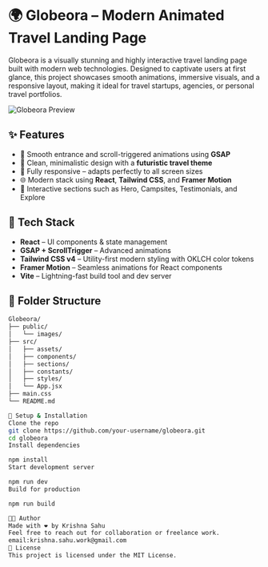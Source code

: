 # 🌍 Globeora – Modern Animated Travel Landing Page

Globeora is a visually stunning and highly interactive travel landing page built with modern web technologies. Designed to captivate users at first glance, this project showcases smooth animations, immersive visuals, and a responsive layout, making it ideal for travel startups, agencies, or personal travel portfolios.

![Globeora Preview](/images/travel-website.png) 

## ✨ Features

- 🎥 Smooth entrance and scroll-triggered animations using **GSAP**
- 🎨 Clean, minimalistic design with a **futuristic travel theme**
- 📱 Fully responsive – adapts perfectly to all screen sizes
- 🌐 Modern stack using **React**, **Tailwind CSS**, and **Framer Motion**
- 🧭 Interactive sections such as Hero, Campsites, Testimonials, and Explore

## 🚀 Tech Stack

- **React** – UI components & state management
- **GSAP + ScrollTrigger** – Advanced animations
- **Tailwind CSS v4** – Utility-first modern styling with OKLCH color tokens
- **Framer Motion** – Seamless animations for React components
- **Vite** – Lightning-fast build tool and dev server

## 📂 Folder Structure

```bash
Globeora/
├── public/
│   └── images/
├── src/
│   ├── assets/
│   ├── components/
│   ├── sections/
│   ├── constants/
│   ├── styles/
│   └── App.jsx
├── main.css
└── README.md

🧪 Setup & Installation
Clone the repo
git clone https://github.com/your-username/globeora.git
cd globeora
Install dependencies

npm install
Start development server

npm run dev
Build for production

npm run build

🧑‍💻 Author
Made with ❤️ by Krishna Sahu
Feel free to reach out for collaboration or freelance work.
email:krishna.sahu.work@gmail.com
📄 License
This project is licensed under the MIT License.